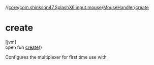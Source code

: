 //[core](../../../index.md)/[com.shinkson47.SplashX6.input.mouse](../index.md)/[MouseHandler](index.md)/[create](create.md)

# create

[jvm]\
open fun [create](create.md)()

Configures the multiplexer for first time use with
